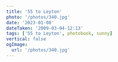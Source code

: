 ```yaml
---
title: '55 to Leyton'
photo: '/photos/340.jpg'
date: '2023-01-08'
dateTaken: '2009-03-04-12:13'
tags: ['55 to Leyton', photobook, sunny]
vertical: false
ogImage:
  url: '/photos/340.jpg'
---
```

